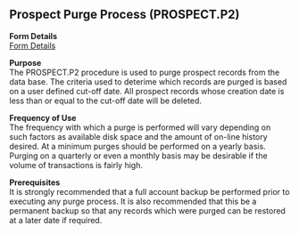 ##  Prospect Purge Process (PROSPECT.P2)

<PageHeader />

**Form Details**  
[ Form Details ](PROSPECT-P2-1/README.md)   

**Purpose**  
The PROSPECT.P2 procedure is used to purge prospect records from the data
base. The criteria used to deterime which records are purged is based on a
user defined cut-off date. All prospect records whose creation date is less
than or equal to the cut-off date will be deleted.

**Frequency of Use**  
The frequency with which a purge is performed will vary depending on such
factors as available disk space and the amount of on-line history desired. At
a minimum purges should be performed on a yearly basis. Purging on a quarterly
or even a monthly basis may be desirable if the volume of transactions is
fairly high.

**Prerequisites**  
It is strongly recommended that a full account backup be performed prior to
executing any purge process. It is also recommended that this be a permanent
backup so that any records which were purged can be restored at a later date
if required.

<badge text= "Version 8.10.57" vertical="middle" />

<PageFooter />